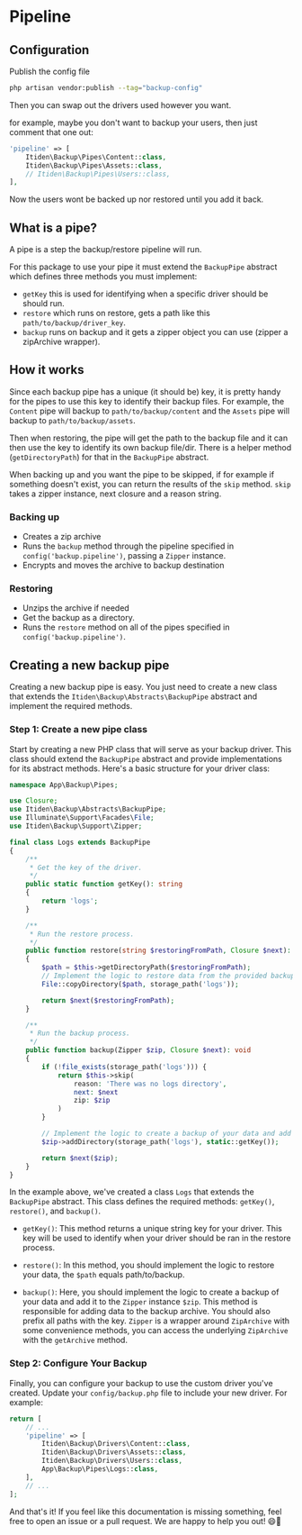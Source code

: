 # Pipeline

## Configuration

Publish the config file

```sh
php artisan vendor:publish --tag="backup-config"
```

Then you can swap out the drivers used however you want.

for example, maybe you don't want to backup your users, then just comment that one out:

```php
'pipeline' => [
    Itiden\Backup\Pipes\Content::class,
    Itiden\Backup\Pipes\Assets::class,
    // Itiden\Backup\Pipes\Users::class,
],
```

Now the users wont be backed up nor restored until you add it back.

## What is a pipe?

A pipe is a step the backup/restore pipeline will run.

For this package to use your pipe it must extend the `BackupPipe` abstract which defines three methods you must implement:

- `getKey` this is used for identifying when a specific driver should be should run.
- `restore` which runs on restore, gets a path like this `path/to/backup/driver_key`.
- `backup` runs on backup and it gets a zipper object you can use (zipper a zipArchive wrapper).

## How it works

Since each backup pipe has a unique (it should be) key, it is pretty handy for the pipes to use this key to identify their backup files. For example, the `Content` pipe will backup to `path/to/backup/content` and the `Assets` pipe will backup to `path/to/backup/assets`.

Then when restoring, the pipe will get the path to the backup file and it can then use the key to identify its own backup file/dir. There is a helper method (`getDirectoryPath`) for that in the `BackupPipe` abstract.

When backing up and you want the pipe to be skipped, if for example if something doesn't exist, you can return the results of the `skip` method. `skip` takes a zipper instance, next closure and a reason string.

### Backing up

- Creates a zip archive
- Runs the `backup` method through the pipeline specified in `config('backup.pipeline')`, passing a `Zipper` instance.
- Encrypts and moves the archive to backup destination

### Restoring

- Unzips the archive if needed
- Get the backup as a directory.
- Runs the `restore` method on all of the pipes specified in `config('backup.pipeline')`.

## Creating a new backup pipe

Creating a new backup pipe is easy. You just need to create a new class that extends the `Itiden\Backup\Abstracts\BackupPipe` abstract and implement the required methods.

### Step 1: Create a new pipe class

Start by creating a new PHP class that will serve as your backup driver. This class should extend the `BackupPipe` abstract and provide implementations for its abstract methods. Here's a basic structure for your driver class:

```php
namespace App\Backup\Pipes;

use Closure;
use Itiden\Backup\Abstracts\BackupPipe;
use Illuminate\Support\Facades\File;
use Itiden\Backup\Support\Zipper;

final class Logs extends BackupPipe
{
    /**
     * Get the key of the driver.
     */
    public static function getKey(): string
    {
        return 'logs';
    }

    /**
     * Run the restore process.
     */
    public function restore(string $restoringFromPath, Closure $next): void
    {
        $path = $this->getDirectoryPath($restoringFromPath);
        // Implement the logic to restore data from the provided backup file at $path.
        File::copyDirectory($path, storage_path('logs'));

        return $next($restoringFromPath);
    }

    /**
     * Run the backup process.
     */
    public function backup(Zipper $zip, Closure $next): void
    {
        if (!file_exists(storage_path('logs'))) {
            return $this->skip(
                reason: 'There was no logs directory',
                next: $next
                zip: $zip
            )
        }

        // Implement the logic to create a backup of your data and add it to the ZipArchive instance $zip.
        $zip->addDirectory(storage_path('logs'), static::getKey());

        return $next($zip);
    }
}
```

In the example above, we've created a class `Logs` that extends the `BackupPipe` abstract. This class defines the required methods: `getKey()`, `restore()`, and `backup()`.

- `getKey()`: This method returns a unique string key for your driver. This key will be used to identify when your driver should be ran in the restore process.

- `restore()`: In this method, you should implement the logic to restore your data, the `$path` equals path/to/backup.

- `backup()`: Here, you should implement the logic to create a backup of your data and add it to the `Zipper` instance `$zip`. This method is responsible for adding data to the backup archive. You should also prefix all paths with the key. `Zipper` is a wrapper around `ZipArchive` with some convenience methods, you can access the underlying `ZipArchive` with the `getArchive` method.

### Step 2: Configure Your Backup

Finally, you can configure your backup to use the custom driver you've created. Update your `config/backup.php` file to include your new driver. For example:

```php
return [
    // ...
    'pipeline' => [
        Itiden\Backup\Drivers\Content::class,
        Itiden\Backup\Drivers\Assets::class,
        Itiden\Backup\Drivers\Users::class,
        App\Backup\Pipes\Logs::class,
    ],
    // ...
];
```

And that's it! If you feel like this documentation is missing something, feel free to open an issue or a pull request. We are happy to help you out! 😄🚀
